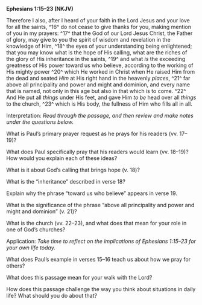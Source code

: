 **Ephesians 1:15–23 (NKJV)**

Therefore I also, after I heard of your faith in the Lord Jesus and your love for all the saints, ^16^ do not cease to give thanks for you, making mention of you in my prayers: ^17^ that the God of our Lord Jesus Christ, the Father of glory, may give to you the spirit of wisdom and revelation in the knowledge of Him, ^18^ the eyes of your understanding being enlightened; that you may know what is the hope of His calling, what are the riches of the glory of His inheritance in the saints, ^19^ and what *is* the exceeding greatness of His power toward us who believe, according to the working of His mighty power ^20^ which He worked in Christ when He raised Him from the dead and seated *Him* at His right hand in the heavenly *places*, ^21^ far above all principality and power and might and dominion, and every name that is named, not only in this age but also in that which is to come. ^22^ And He put all *things* under His feet, and gave Him *to be* head over all *things* to the church, ^23^ which is His body, the fullness of Him who fills all in all.

Interpretation: *Read through the passage, and then review and make notes under the questions below.*

What is Paul’s primary prayer request as he prays for his readers (vv. 17–19)?

What does Paul specifically pray that his readers would learn (vv. 18–19)? How would you explain each of these ideas?

What is it about God’s calling that brings hope (v. 18)?

What is the “inheritance” described in verse 18?

Explain why the phrase “toward us who believe” appears in verse 19.

What is the significance of the phrase “above all principality and power and might and dominion” (v. 21)?

What is the church (vv. 22–23), and what does that mean for your role in one of God’s churches?

Application: *Take time to reflect on the implications of Ephesians 1:15–23 for your own life today.*

What does Paul’s example in verses 15–16 teach us about how we pray for others?

What does this passage mean for your walk with the Lord?

How does this passage challenge the way you think about situations in daily life? What should you do about that?
